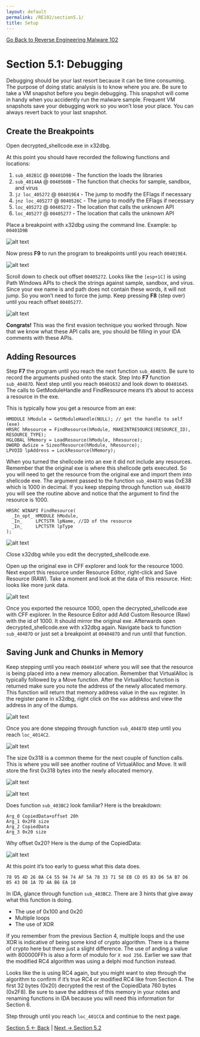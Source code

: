```yaml
---
layout: default
permalink: /RE102/section5.1/
title: Setup
---
```

[Go Back to Reverse Engineering Malware 102](https://securedorg.github.io/RE102/)

# Section 5.1: Debugging #

Debugging should be your last resort because it can be time consuming. The purpose of doing static analysis is to know where you are. Be sure to take a VM snapshot before you begin debugging. This snapshot will come in handy when you accidently run the malware sample. Frequent VM snapshots save your debugging work so you won’t lose your place. You can always revert back to your last snapshot.

## Create the Breakpoints ##

Open decrypted_shellcode.exe in x32dbg.

At this point you should have recorded the following functions and locations:
1. `sub_402B1C` @ `00401D9B` - The function the loads the libraries
2. `sub_4014AA` @ `0040560B` - The function that checks for sample, sandbox, and virus
3. `jz loc_405272` @ `004019E4` - The jump to modify the EFlags if necessary
4. `jnz loc_405277` @ `0040526C` - The jump to modify the EFlags if necessary
5. `loc_405272` @ `00405272` - The location that calls the unknown API
6. `loc_405277` @ `00405277` - The location that calls the unknown API

Place a breakpoint with x32dbg using the command line. Example: `bp 00401D9B`

![alt text](https://securedorg.github.io/RE102/images/breakpoint.png "breakpoint")

Now press **F9** to run the program to breakpoints until you reach `004019E4`.

![alt text](https://securedorg.github.io/RE102/images/4019E4.png "4019E4")

Scroll down to check out offset `00405272`. Looks like the `[esp+1C]` is using Path Windows APIs to check the strings against sample, sandbox, and virus. Since your exe name is and path does not contain these words, it will not jump. So you won’t need to force the jump. Keep pressing **F8** (step over) until you reach offset `00405277`.

![alt text](https://securedorg.github.io/RE102/images/405272.png "405272")

**Congrats!** This was the first evasion technique you worked through. Now that we know what these API calls are, you should be filling in your IDA comments with these APIs. 

## Adding Resources ##

Step **F7** the program until you reach the next function `sub_40487D`. Be sure to record the arguments pushed onto the stack. Step Into **F7** function `sub_40487D`. Next step until you reach `00401632` and look down to `00401645`. The calls to GetModuleHandle and FindResource means it’s about to access a resource in the exe.

This is typically how you get a resource from an exe:

```
HMODULE hModule = GetModuleHandle(NULL); // get the handle to self (exe)
HRSRC hResource = FindResource(hModule, MAKEINTRESOURCE(RESOURCE_ID), RESOURCE_TYPE); 
HGLOBAL hMemory = LoadResource(hModule, hResource);
DWORD dwSize = SizeofResource(hModule, hResource);
LPVOID lpAddress = LockResource(hMemory);
```

When you turned the shellcode into an exe it did not include any resources. Remember that the original exe is where this shellcode gets executed. So you will need to get the resource from the original exe and import them into shellcode exe. The argument passed to the function `sub_40487D` was 0xE38 which is 1000 in decimal. If you keep stepping through function `sub_40487D` you will see the routine above and notice that the argument to find the resource is 1000.

```
HRSRC WINAPI FindResource(
  _In_opt_ HMODULE hModule,
  _In_     LPCTSTR lpName, //ID of the resource
  _In_     LPCTSTR lpType
);
```
![alt text](https://securedorg.github.io/RE102/images/LoadResource.png "LoadResource")

Close x32dbg while you edit the decrypted_shellcode.exe.

Open up the original exe in CFF explorer and look for the resource 1000. Next export this resource under Resource Editor, right-click and Save Resource (RAW). Take a moment and look at the data of this resource. Hint: looks like more junk data. 

![alt text](https://securedorg.github.io/RE102/images/resource.png "resource")

Once you exported the resource 1000, open the decrypted_shellcode.exe with CFF explorer. In the Resource Editor add Add Custom Resource (Raw) with the id of 1000. It should mirror the original exe. Afterwards open decrypted_shellcode.exe with x32dbg again. Navigate back to function `sub_40487D` or just set a breakpoint at `0040487D` and run until that function.

## Saving Junk and Chunks in Memory ##

Keep stepping until you reach `0040416F` where you will see that the resource is being placed into a new memory allocation. Remember that VirtualAlloc is typically followed by a Move function. After the VirtualAlloc function is returned make sure you note the address of the newly allocated memory. This function will return that memory address value in the `eax` register. In the register pane in x32dbg, right click on the `eax` address and view the address in any of the dumps.

![alt text](https://securedorg.github.io/RE102/images/savingresource.png "savingresource")

Once you are done stepping through function `sub_40487D` step until you reach `loc_4014C2`.

![alt text](https://securedorg.github.io/RE102/images/allocate318.png "allocate318")

The size 0x318 is a common theme for the next couple of function calls. This is where you will see another routine of VirtualAlloc and Move.  It will store the first 0x318 bytes into the newly allocated memory.

![alt text](https://securedorg.github.io/RE102/images/Virtualloc318.png "Virtualloc318")

![alt text](https://securedorg.github.io/RE102/images/move_decrypt.png "move_decrypt")

Does function `sub_403BC2` look familiar? Here is the breakdown:
```
Arg_0 CopiedData+offset 20h
Arg_1 0x2F8 size
Arg_2 CopiedData
Arg_3 0x20 size
```

Why offset 0x20? Here is the dump of the CopiedData:

![alt text](https://securedorg.github.io/RE102/images/20bytesof318.png "20bytesof318")

At this point it’s too early to guess what this data does.
```
78 95 4D 26 0A C4 55 94 74 AF 5A 78 33 71 58 EB CD 05 B3 D6 5A B7 D6 05 43 D8 1A 7D 4A B6 EA 10
```
In IDA, glance through function `sub_403BC2`. There are 3 hints that give away what this function is doing.
* The use of 0x100 and 0x20
* Multiple loops
* The use of XOR

If you remember from the previous Section 4, multiple loops and the use XOR is indicative of being some kind of crypto algorithm. There is a theme of crypto here but there just a slight difference. The use of anding a value with 800000FFh is also a form of modulo for `X mod 256`. Earlier we saw that the modified RC4 algorithm was using a delphi mod function instead.

Looks like the is using RC4 again, but you might want to step through the algorithm to confirm if it’s true RC4 or modified RC4 like from Section 4. The first 32 bytes (0x20) decrypted the rest of the CopiedData 760 bytes (0x2F8). Be sure to save the address of this memory in your notes and renaming functions in IDA because you will need this information for Section 6.

Step through until you reach `loc_401CCA` and continue to the next page.

[Section 5 <- Back](https://securedorg.github.io/RE102/section5) | [Next -> Section 5.2](https://securedorg.github.io/RE102/section5.2)
